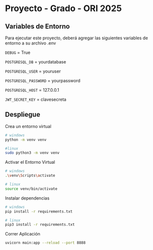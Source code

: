 # Proyecto - Grado - ORI 2025

## Variables de Entorno

Para ejecutar este proyecto, deberá agregar las siguientes variables de entorno a su archivo .env

`DEBUG` = True

`POSTGRESQL_DB` = yourdatabase

`POSTGRESQL_USER` = youruser

`POSTGRESQL_PASSWORD` = yourpassword

`POSTGRESQL_HOST` = 127.0.0.1

`JWT_SECRET_KEY` = clavesecreta

## Despliegue

Crea un entorno virtual

```bash
# windows
python -m venv venv

#linux
sudo python3 -m venv venv
```

Activar el Entorno Virtual

```bash
# windows
.\venv\Scripts\activate

# linux
source venv/bin/activate

```

Instalar dependencias

```bash
# windows
pip install -r requirements.txt

# linux
pip3 install -r requirements.txt

```

Correr Aplicación

```bash
uvicorn main:app --reload --port 8888
```
